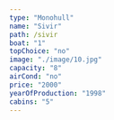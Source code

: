 ```yaml
---
type: "Monohull"
name: "Sivir"
path: /sivir
boat: "1"
topChoice: "no"
image: "./image/10.jpg"
capacity: "8"
airCond: "no"
price: "2000"
yearOfProduction: "1998"
cabins: "5"
---
```

